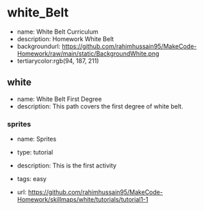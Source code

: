 # white_Belt

* name: White Belt Curriculum
* description: Homework White Belt
* backgroundurl: https://github.com/rahimhussain95/MakeCode-Homework/raw/main/static/BackgroundWhite.png
* tertiarycolor:rgb(94, 187, 211)


## white

* name: White Belt First Degree 
* description: This path covers the first degree of white belt.

### sprites

* name: Sprites
* type: tutorial
* description: This is the first activity
* tags: easy

* url: https://github.com/rahimhussain95/MakeCode-Homework/skillmaps/white/tutorials/tutorial1-1






